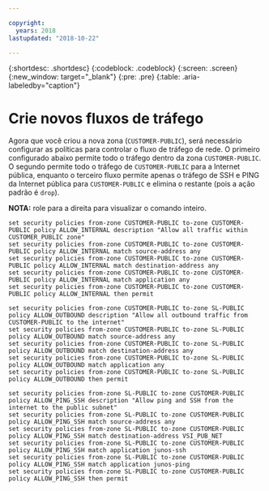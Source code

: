 ```yaml
---

copyright:
  years: 2018
lastupdated: "2018-10-22"

---
```


{:shortdesc: .shortdesc}
{:codeblock: .codeblock}
{:screen: .screen}
{:new_window: target="_blank"}
{:pre: .pre}
{:table: .aria-labeledby="caption"}

# Crie novos fluxos de tráfego
Agora que você criou a nova zona (`CUSTOMER-PUBLIC`), será necessário configurar as políticas para controlar o fluxo de tráfego de rede. O primeiro configurado abaixo permite todo o tráfego dentro da zona `CUSTOMER-PUBLIC`. O segundo permite todo o tráfego de `CUSTOMER-PUBLIC` para a Internet pública, enquanto o terceiro fluxo permite apenas o tráfego de SSH e PING da Internet pública para `CUSTOMER-PUBLIC` e elimina o restante (pois a ação padrão é `drop`).

**NOTA:** role para a direita para visualizar o comando inteiro.  

```
set security policies from-zone CUSTOMER-PUBLIC to-zone CUSTOMER-PUBLIC policy ALLOW_INTERNAL description "Allow all traffic within CUSTOMER_PUBLIC zone"
set security policies from-zone CUSTOMER-PUBLIC to-zone CUSTOMER-PUBLIC policy ALLOW_INTERNAL match source-address any
set security policies from-zone CUSTOMER-PUBLIC to-zone CUSTOMER-PUBLIC policy ALLOW_INTERNAL match destination-address any
set security policies from-zone CUSTOMER-PUBLIC to-zone CUSTOMER-PUBLIC policy ALLOW_INTERNAL match application any
set security policies from-zone CUSTOMER-PUBLIC to-zone CUSTOMER-PUBLIC policy ALLOW_INTERNAL then permit

set security policies from-zone CUSTOMER-PUBLIC to-zone SL-PUBLIC policy ALLOW_OUTBOUND description "Allow all outbound traffic from CUSTOMER-PUBLIC to the internet"
set security policies from-zone CUSTOMER-PUBLIC to-zone SL-PUBLIC policy ALLOW_OUTBOUND match source-address any
set security policies from-zone CUSTOMER-PUBLIC to-zone SL-PUBLIC policy ALLOW_OUTBOUND match destination-address any
set security policies from-zone CUSTOMER-PUBLIC to-zone SL-PUBLIC policy ALLOW_OUTBOUND match application any
set security policies from-zone CUSTOMER-PUBLIC to-zone SL-PUBLIC policy ALLOW_OUTBOUND then permit

set security policies from-zone SL-PUBLIC to-zone CUSTOMER-PUBLIC policy ALLOW_PING_SSH description "Allow ping and SSH from the internet to the public subnet"
set security policies from-zone SL-PUBLIC to-zone CUSTOMER-PUBLIC policy ALLOW_PING_SSH match source-address any
set security policies from-zone SL-PUBLIC to-zone CUSTOMER-PUBLIC policy ALLOW_PING_SSH match destination-address VSI_PUB_NET
set security policies from-zone SL-PUBLIC to-zone CUSTOMER-PUBLIC policy ALLOW_PING_SSH match application junos-ssh
set security policies from-zone SL-PUBLIC to-zone CUSTOMER-PUBLIC policy ALLOW_PING_SSH match application junos-ping
set security policies from-zone SL-PUBLIC to-zone CUSTOMER-PUBLIC policy ALLOW_PING_SSH then permit
```  
